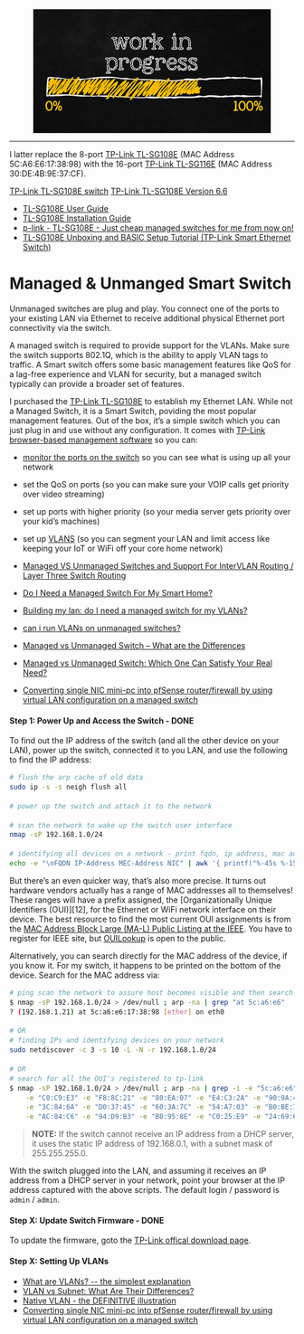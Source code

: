 <!--
Maintainer:   jeffskinnerbox@yahoo.com / www.jeffskinnerbox.me
Version:      0.0.0
-->


<div align="center">
<img src="https://raw.githubusercontent.com/jeffskinnerbox/blog/main/content/images/banners-bkgrds/work-in-progress.jpg" title="These materials require additional work and are not ready for general use." align="center" width=420px height=219px>
</div>


-----


I latter replace the 8-port [TP-Link TL-SG108E][06] (MAC Address 5C:A6:E6:17:38:98) with the 16-port [TP-Link TL-SG116E][07] (MAC Address 30:DE:4B:9E:37:CF).


[TP-Link TL-SG108E switch][06]
[TP-Link TL-SG108E Version 6.6][06]

* [TL-SG108E User Guide](https://static.tp-link.com/res/down/doc/TL-SG108E_V2_UG.pdf)
* [TL-SG108E Installation Guide](https://static.tp-link.com/res/down/doc/TL-SG105E_V2_IG.pdf)
* [p-link - TL-SG108E - Just cheap managed switches for me from now on!](https://www.youtube.com/watch?v=x1-7_cbov4s)
* [TL-SG108E Unboxing and BASIC Setup Tutorial (TP-Link Smart Ethernet Switch)](https://www.youtube.com/watch?v=8V3ftwdV3Jg)


# Managed & Unmanged Smart Switch

Unmanaged switches are plug and play.
You connect one of the ports to your existing LAN via Ethernet to receive
additional physical Ethernet port connectivity via the switch.

A managed switch is required to provide support for the VLANs.
Make sure the switch supports 802.1Q, which is the ability to apply VLAN tags to traffic.
A Smart switch offers some basic management features like QoS for a lag-free experience
and VLAN for security,
but a managed switch typically can provide a broader set of features.

I purchased the [TP-Link TL-SG108E][06] to establish my Ethernet LAN.
While not a Managed Switch, it is a Smart Switch, poviding the most popular management features.
Out of the box, it’s a simple switch which you can just plug in and use without any configuration.
It comes with [TP-Link browser-based management software][01] so you can:

* [monitor the ports on the switch][02] so you can see what is using up all your network
* set the QoS on ports (so you can make sure your VOIP calls get priority over video streaming)
* set up ports with higher priority (so your media server gets priority over your kid’s machines)
* set up [VLANS][03] (so you can segment your LAN and limit access like keeping your IoT or WiFi off your core home network)

* [Managed VS Unmanaged Switches and Support For InterVLAN Routing / Layer Three Switch Routing](https://www.youtube.com/watch?v=WqAqeS4tDL8)
* [Do I Need a Managed Switch For My Smart Home?](https://planetechusa.com/do-i-need-a-managed-switch-for-my-smart-home-network)
* [Building my lan: do I need a managed switch for my VLANs?](https://forum.netgate.com/topic/158556/building-my-lan-do-i-need-a-managed-switch-for-my-vlans)
* [can i run VLANs on unmanaged switches?](https://www.reddit.com/r/homelab/comments/a1k464/can_i_run_vlans_on_unmanaged_switches/)
* [Managed vs Unmanaged Switch – What are the Differences](https://lazyadmin.nl/home-network/managed-vs-unmanaged-switch/)
* [Managed vs Unmanaged Switch: Which One Can Satisfy Your Real Need?](https://community.fs.com/blog/managed-vs-unmanaged-switch-which-one-can-satisfy-your-real-need.html)
* [Converting single NIC mini-pc into pfSense router/firewall by using virtual LAN configuration on a managed switch](https://www.joe0.com/2019/11/16/converting-single-nic-mini-pc-into-pfsense-router-firewall-by-using-virtual-lan-configuration-on-a-managed-switch/)



#### Step 1: Power Up and Access the Switch - DONE

To find out the IP address of the switch (and all the other device on your LAN),
power up the switch, connected it to you LAN, and use the following to find the IP address:

```bash
# flush the arp cache of old data
sudo ip -s -s neigh flush all

# power up the switch and attach it to the network

# scan the network to wake up the switch user interface
nmap -sP 192.168.1.0/24

# identifying all devices on a network - print fqdn, ip address, mac address, nic
echo -e "\nFQDN IP-Address MEC-Address NIC" | awk '{ printf("%-45s %-15s %-19s %-8s\n", $1, $2, $3, $4) }' ; arp -a | sed 's/(// ;  s/)//' | awk '{ printf("%-45s %-15s %-19s %-8s\n", $1, $2, $4, $7) }' | sort -k3
```

But there’s an even quicker way, that’s also more precise.
It turns out hardware vendors actually has a range of MAC addresses all to themselves!
These ranges will have a prefix assigned, the [Organizationally Unique Identifiers (OUI)][12],
for the Ethernet or WiFi network interface on their device.
The best resource to find the most current OUI assignments
is from the [MAC Address Block Large (MA-L) Public Listing at the IEEE][13].
You have to register for IEEE site, but [OUILookup][14] is open to the public.

Alternatively, you can search directly for the MAC address of the device, if you know it.
For my switch, it happens to be printed on the bottom of the device.
Search for the MAC address via:

```bash
# ping scan the network to assure host becomes visible and then search for the MAC address
$ nmap -sP 192.168.1.0/24 > /dev/null ; arp -na | grep "at 5c:a6:e6"
? (192.168.1.21) at 5c:a6:e6:17:38:98 [ether] on eth0

# OR
# finding IPs and identifying devices on your network
sudo netdiscover -c 3 -s 10 -L -N -r 192.168.1.0/24

# OR
# search for all the OUI's registered to tp-link
$ nmap -sP 192.168.1.0/24 > /dev/null ; arp -na | grep -i -e "5c:a6:e6" -e "60:32:B1" \
    -e "C0:C9:E3" -e "F8:8C:21" -e "80:EA:07" -e "E4:C3:2A" -e "90:9A:4A" -e "84:D8:1B" \
    -e "3C:84:6A" -e "D0:37:45" -e "60:3A:7C" -e "54:A7:03" -e "B0:BE:76" -e "34:E8:94" \
    -e "AC:84:C6" -e "94:D9:B3" -e "B0:95:8E" -e "C0:25:E9" -e "24:69:68" -e "80:89:17" -e "00:27:19"
```

>**NOTE:** If the switch cannot receive an IP address from a DHCP server,
>it uses the static IP address of 192.168.0.1, with a subnet mask of 255.255.255.0.

With the switch plugged into the LAN,
and assuming it receives an IP address from a DHCP server in your network,
point your browser at the IP address captured with the above scripts.
The default login / password is `admin` / `admin`.

#### Step X: Update Switch Firmware - DONE

To update the firmware,
goto the [TP-Link offical download page][10].

#### Step X: Setting Up VLANs

* [What are VLANs? -- the simplest explanation](https://www.youtube.com/watch?v=MmwF1oHOvmg)
* [VLAN vs Subnet: What Are Their Differences?](https://www.fiber-optic-transceiver-module.com/vlan-vs-subnet.html)
* [Native VLAN - the DEFINITIVE illustration](https://www.youtube.com/watch?v=Fmq1E1Qr2W4)
* [Converting single NIC mini-pc into pfSense router/firewall by using virtual LAN configuration on a managed switch](https://www.joe0.com/2019/11/16/converting-single-nic-mini-pc-into-pfsense-router-firewall-by-using-virtual-lan-configuration-on-a-managed-switch/)



[01]:https://www.youtube.com/watch?v=x1-7_cbov4s
[02]:https://www.metricfire.com/blog/10-best-open-source-switch-port-monitoring-tools/
[03]:https://www.linkedin.com/pulse/importance-using-vlans-segment-network-traffic-mike/
[04]:
[05]:
[06]:https://www.tp-link.com/us/business-networking/easy-smart-switch/tl-sg108e/
[07]:https://www.tp-link.com/us/business-networking/easy-smart-switch/tl-sg116e/
[08]:
[09]:
[10]:https://www.tp-link.com/us/support/download/tl-sg108e/v6.6/
[11]:
[12]:https://en.wikipedia.org/wiki/Organizationally_unique_identifier
[13]:https://standards.ieee.org/products-services/regauth/oui/index.html
[14]:https://ouilookup.com/
[15]:
[16]:
[17]:
[18]:
[19]:
[20]:


